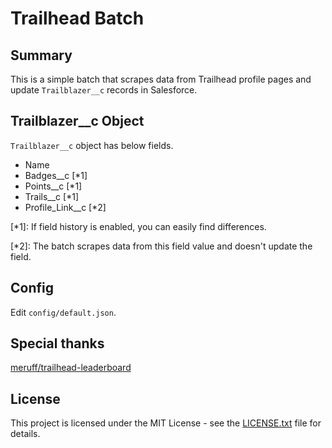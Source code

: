 # Trailhead Batch

## Summary

This is a simple batch that scrapes data from Trailhead profile pages and update `Trailblazer__c` records in Salesforce.

## Trailblazer__c Object

`Trailblazer__c` object has below fields.

- Name
- Badges__c [*1]
- Points__c [*1]
- Trails__c [*1]
- Profile_Link__c [*2]

[*1]: If field history is enabled, you can easily find differences.

[*2]: The batch scrapes data from this field value and doesn't update the field.

## Config

Edit `config/default.json`.

## Special thanks

[meruff/trailhead\-leaderboard](https://github.com/meruff/trailhead-leaderboard)

## License

This project is licensed under the MIT License - see the [LICENSE.txt](LICENSE.txt) file for details.
